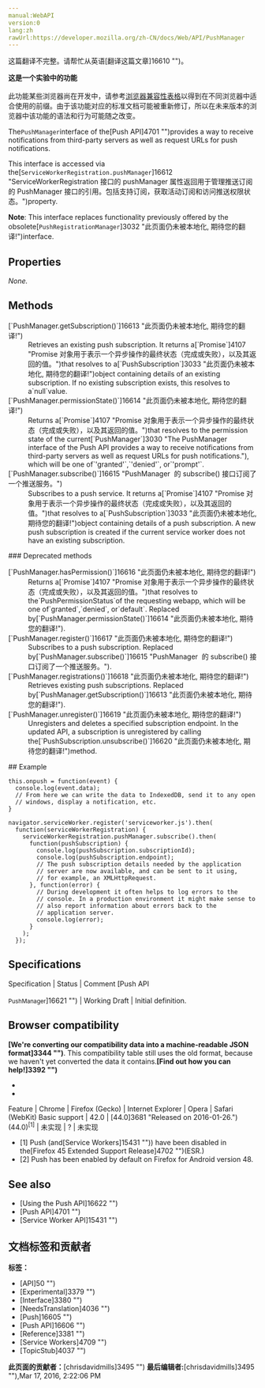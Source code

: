 ```yaml
---
manual:WebAPI
version:0
lang:zh
rawUrl:https://developer.mozilla.org/zh-CN/docs/Web/API/PushManager
---
```




这篇翻译不完整。请帮忙从英语[翻译这篇文章]16610 "")。






**这是一个实验中的功能**<br></br>此功能某些浏览器尚在开发中，请参考[浏览器兼容性表格](%3030#Browser_compatibility "")以得到在不同浏览器中适合使用的前缀。由于该功能对应的标准文档可能被重新修订，所以在未来版本的浏览器中该功能的语法和行为可能随之改变。




The`PushManager`interface of the[Push API]4701 "")provides a way to receive notifications from third-party servers as well as request URLs for push notifications.



This interface is accessed via the[`ServiceWorkerRegistration.pushManager`]16612 "ServiceWorkerRegistration 接口的 pushManager 属性返回用于管理推送订阅的 PushManager 接口的引用。包括支持订阅，获取活动订阅和访问推送权限状态。")property.



**Note**: This interface replaces functionality previously offered by the obsolete[`PushRegistrationManager`]3032 "此页面仍未被本地化, 期待您的翻译!")interface.



## Properties<a name="Properties"></a>


<em>None.</em>


## Methods<a name="Methods"></a>
<dl><dt>[`PushManager.getSubscription()`]16613 "此页面仍未被本地化, 期待您的翻译!")</dt><dd>Retrieves an existing push subscription. It returns a[`Promise`]4107 "Promise 对象用于表示一个异步操作的最终状态（完成或失败），以及其返回的值。")that resolves to a[`PushSubscription`]3033 "此页面仍未被本地化, 期待您的翻译!")object containing details of an existing subscription. If no existing subscription exists, this resolves to a`null`value.</dd><dt>[`PushManager.permissionState()`]16614 "此页面仍未被本地化, 期待您的翻译!")</dt><dd>Returns a[`Promise`]4107 "Promise 对象用于表示一个异步操作的最终状态（完成或失败），以及其返回的值。")that resolves to the permission state of the current[`PushManager`]3030 "The PushManager interface of the Push API provides a way to receive notifications from third-party servers as well as request URLs for push notifications."), which will be one of`'granted'`,`'denied'`, or`'prompt'`.</dd><dt>[`PushManager.subscribe()`]16615 "PushManager  的 subscribe() 接口订阅了一个推送服务。")</dt><dd>Subscribes to a push service. It returns a[`Promise`]4107 "Promise 对象用于表示一个异步操作的最终状态（完成或失败），以及其返回的值。")that resolves to a[`PushSubscription`]3033 "此页面仍未被本地化, 期待您的翻译!")object containing details of a push subscription. A new push subscription is created if the current service worker does not have an existing subscription.</dd></dl>
### Deprecated methods<a name="Deprecated_methods"></a>
<dl><dt>[`PushManager.hasPermission()`]16616 "此页面仍未被本地化, 期待您的翻译!")<i></i></dt><dd>Returns a[`Promise`]4107 "Promise 对象用于表示一个异步操作的最终状态（完成或失败），以及其返回的值。")that resolves to the`PushPermissionStatus`of the requesting webapp, which will be one of`granted`,`denied`, or`default`. Replaced by[`PushManager.permissionState()`]16614 "此页面仍未被本地化, 期待您的翻译!").</dd><dt>[`PushManager.register()`]16617 "此页面仍未被本地化, 期待您的翻译!")<i></i></dt><dd>Subscribes to a push subscription. Replaced by[`PushManager.subscribe()`]16615 "PushManager  的 subscribe() 接口订阅了一个推送服务。").</dd><dt>[`PushManager.registrations()`]16618 "此页面仍未被本地化, 期待您的翻译!")<i></i></dt><dd>Retrieves existing push subscriptions. Replaced by[`PushManager.getSubscription()`]16613 "此页面仍未被本地化, 期待您的翻译!").</dd><dt>[`PushManager.unregister()`]16619 "此页面仍未被本地化, 期待您的翻译!")<i></i></dt><dd>Unregisters and deletes a specified subscription endpoint. In the updated API, a subscription is unregistered by calling the[`PushSubscription.unsubscribe()`]16620 "此页面仍未被本地化, 期待您的翻译!")method.</dd></dl>
## Example<a name="Example"></a>

```
this.onpush = function(event) {
  console.log(event.data);
  // From here we can write the data to IndexedDB, send it to any open
  // windows, display a notification, etc.
}

navigator.serviceWorker.register('serviceworker.js').then(
  function(serviceWorkerRegistration) {
    serviceWorkerRegistration.pushManager.subscribe().then(
      function(pushSubscription) {
        console.log(pushSubscription.subscriptionId);
        console.log(pushSubscription.endpoint);
        // The push subscription details needed by the application
        // server are now available, and can be sent to it using,
        // for example, an XMLHttpRequest.
      }, function(error) {
        // During development it often helps to log errors to the
        // console. In a production environment it might make sense to
        // also report information about errors back to the
        // application server.
        console.log(error);
      }
    );
  });
```

## Specifications<a name="Specifications"></a>
Specification | Status | Comment 
[Push API<br></br><small>PushManager</small>]16621 "") | Working Draft | Initial definition. 


## Browser compatibility<a name="Browser_compatibility"></a>


**[We&#39;re converting our compatibility data into a machine-readable JSON format]3344 "")**. This compatibility table still uses the old format, because we haven&#39;t yet converted the data it contains.**[Find out how you can help!]3392 "")**


* 
* 
Feature | Chrome | Firefox (Gecko) | Internet Explorer | Opera | Safari (WebKit) 
Basic support | 42.0 | [44.0]3681 "Released on 2016-01-26.")(44.0)<sup>[1]</sup> | 未实现 | ? | 未实现 





* [1] Push (and[Service Workers]15431 "")) have been disabled in the[Firefox 45 Extended Support Release]4702 "")(ESR.)
* [2] Push has been enabled by default on Firefox for Android version 48.

## See also<a name="See_also"></a>

* [Using the Push API]16622 "")
* [Push API]4701 "")
* [Service Worker API]15431 "")



## 文档标签和贡献者
**标签：**
* [API]50 "")
* [Experimental]3379 "")
* [Interface]3380 "")
* [NeedsTranslation]4036 "")
* [Push]16605 "")
* [Push API]16606 "")
* [Reference]3381 "")
* [Service Workers]4709 "")
* [TopicStub]4037 "")

**此页面的贡献者：**[chrisdavidmills]3495 "")
**最后编辑者:**[chrisdavidmills]3495 ""),<time>Mar 17, 2016, 2:22:06 PM</time>


